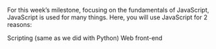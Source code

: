 For this week’s milestone, focusing on the fundamentals of JavaScript, JavaScript is used for many things. Here, you will use JavaScript for 2 reasons:

Scripting (same as we did with Python)
Web front-end
